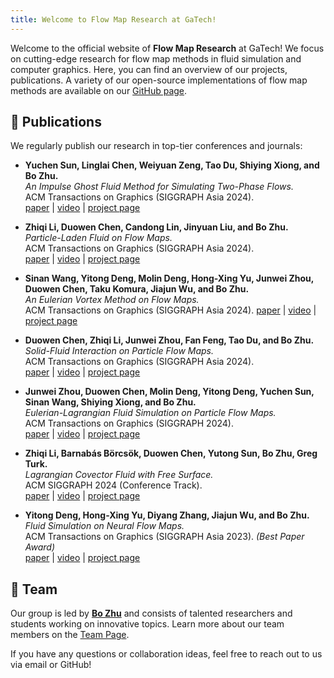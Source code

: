 ```yaml
---
title: Welcome to Flow Map Research at GaTech!
---
```


Welcome to the official website of **Flow Map Research** at GaTech! We focus on cutting-edge research for flow map methods in fluid simulation and computer graphics. Here, you can find an overview of our projects, publications. A variety of our open-source implementations of flow map methods are available on our [GitHub page](https://github.com/pfm-gatech).

## 📄 Publications

We regularly publish our research in top-tier conferences and journals:

- **Yuchen Sun, Linglai Chen, Weiyuan Zeng, Tao Du, Shiying Xiong, and Bo Zhu.**  
  *An Impulse Ghost Fluid Method for Simulating Two-Phase Flows.*  
  ACM Transactions on Graphics (SIGGRAPH Asia 2024).  
  [paper](https://dl.acm.org/doi/pdf/10.1145/3687963) | [video](https://youtu.be/MbEyyH2UB3s) | [project page](https://yuchen-sun-cg.github.io/projects/igfm/)

- **Zhiqi Li, Duowen Chen, Candong Lin, Jinyuan Liu, and Bo Zhu.**  
  *Particle-Laden Fluid on Flow Maps.*  
  ACM Transactions on Graphics (SIGGRAPH Asia 2024).  
  [paper](https://arxiv.org/pdf/2409.06246) | [video](https://youtu.be/JzozR1t-sIE) | [project page](https://pearseven.github.io/LadenFlowProject/)

- **Sinan Wang, Yitong Deng, Molin Deng, Hong-Xing Yu, Junwei Zhou, Duowen Chen, Taku Komura, Jiajun Wu, and Bo Zhu.**  
  *An Eulerian Vortex Method on Flow Maps.*  
  ACM Transactions on Graphics (SIGGRAPH Asia 2024).
  [paper](https://dl.acm.org/doi/pdf/10.1145/3687996) | [video](https://youtu.be/okVnD-rCYrw) | [project page](https://evm.sinanw.com/)

- **Duowen Chen, Zhiqi Li, Junwei Zhou, Fan Feng, Tao Du, and Bo Zhu.**  
  *Solid-Fluid Interaction on Particle Flow Maps.*  
  ACM Transactions on Graphics (SIGGRAPH Asia 2024).  
  [paper](https://cdwj.github.io/projects/pfm-sfi-project-page/static/pdfs/SASIA_2024__Solid_Fluid_Interaction_on_Particle_Flow_Maps.pdf) | [video](https://youtu.be/nUJe4QIhoB8) | [project page](https://cdwj.github.io/projects/pfm-sfi-project-page/index.html)

- **Junwei Zhou, Duowen Chen, Molin Deng, Yitong Deng, Yuchen Sun, Sinan Wang, Shiying Xiong, and Bo Zhu.**  
  *Eulerian-Lagrangian Fluid Simulation on Particle Flow Maps.*  
  ACM Transactions on Graphics (SIGGRAPH 2024).  
  [paper](https://www.arxiv.org/pdf/2405.09672) | [video](https://www.youtube.com/watch?v=aErgFhxil7o) | [project page](https://zjw49246.github.io/projects/pfm/)

- **Zhiqi Li, Barnabás Börcsök, Duowen Chen, Yutong Sun, Bo Zhu, Greg Turk.**  
  *Lagrangian Covector Fluid with Free Surface.*  
  ACM SIGGRAPH 2024 (Conference Track).  
  [paper](https://arxiv.org/pdf/2405.09801) | [video](https://www.youtube.com/watch?v=MCa_CwekSAM) | [project page](https://zhiqili-cg.github.io/CovectorFluidFreeSurface/)

- **Yitong Deng, Hong-Xing Yu, Diyang Zhang, Jiajun Wu, and Bo Zhu.**  
  *Fluid Simulation on Neural Flow Maps.*  
  ACM Transactions on Graphics (SIGGRAPH Asia 2023). *(Best Paper Award)*  
  [paper](https://yitongdeng-projects.github.io/neural_flow_maps_webpage/assets/paper/NFM_v1.pdf) | [video](https://youtu.be/zNtPw1zr5tM) | [project page](https://yitongdeng-projects.github.io/neural_flow_maps_webpage/)


## 👥 Team

Our group is led by **[Bo Zhu](https://faculty.cc.gatech.edu/~bozhu/)** and consists of talented researchers and students working on innovative topics. Learn more about our team members on the [Team Page](https://faculty.cc.gatech.edu/~bozhu/team.html).


If you have any questions or collaboration ideas, feel free to reach out to us via email or GitHub!
